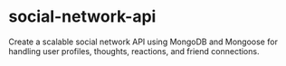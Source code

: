 # social-network-api
Create a scalable social network API using MongoDB and Mongoose for handling user profiles, thoughts, reactions, and friend connections.

